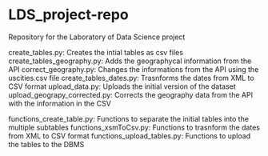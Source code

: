 # LDS_project-repo
 Repository for the Laboratory of Data Science project

create_tables.py: Creates the intial tables as csv files
create_tables_geography.py: Adds the geographycal information from the API
correct_geography.py: Changes the informations from the API using the uscities.csv file
create_tables_dates.py: Trasnforms the dates from XML to CSV format
upload_data.py: Uploads the initial version of the dataset
upload_geograpy_corrected.py: Corrects the geography data from the API with the information in the CSV

functions_create_table.py: Functions to separate the initial tables into the multiple subtables
functions_xsmToCsv.py: Functions to trasnform the dates from XML to CSV format
functions_upload_tables.py: Functions to upload the tables to the DBMS
